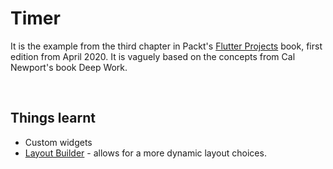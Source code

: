 # Timer

It is the example from the third chapter in Packt's [Flutter Projects](https://www.packtpub.com/product/flutter-projects/9781838647773) book, first edition from April 2020. It is vaguely based on the concepts from Cal Newport's book Deep Work.

&nbsp; 
## Things learnt

* Custom widgets
* [Layout Builder](https://api.flutter.dev/flutter/widgets/LayoutBuilder-class.html) - allows for a more dynamic layout choices. 